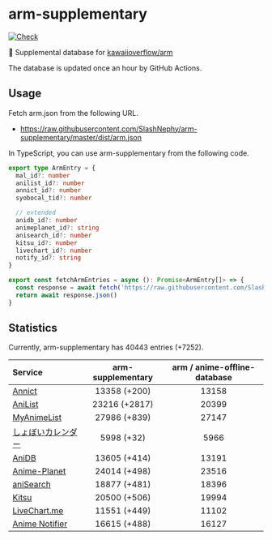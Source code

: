 # arm-supplementary

[![Check](https://github.com/SlashNephy/arm-supplementary/actions/workflows/check-node.yml/badge.svg)](https://github.com/SlashNephy/arm-supplementary/actions/workflows/check-node.yml)

💊 Supplemental database for [kawaiioverflow/arm](https://github.com/kawaiioverflow/arm)

The database is updated once an hour by GitHub Actions.

## Usage

Fetch arm.json from the following URL.

- https://raw.githubusercontent.com/SlashNephy/arm-supplementary/master/dist/arm.json

In TypeScript, you can use arm-supplementary from the following code.

```TypeScript
export type ArmEntry = {
  mal_id?: number
  anilist_id?: number
  annict_id?: number
  syobocal_tid?: number

  // extended
  anidb_id?: number
  animeplanet_id?: string
  anisearch_id?: number
  kitsu_id?: number
  livechart_id?: number
  notify_id?: string
}

export const fetchArmEntries = async (): Promise<ArmEntry[]> => {
  const response = await fetch('https://raw.githubusercontent.com/SlashNephy/arm-supplementary/master/dist/arm.json')
  return await response.json()
}
```

## Statistics

Currently, arm-supplementary has 40443 entries (+7252).

| Service                                     | arm-supplementary | arm / anime-offline-database |
| :------------------------------------------ | :---------------: | :--------------------------: |
| [Annict](https://annict.com)                |   13358 (+200)    |            13158             |
| [AniList](https://anilist.co)               |   23216 (+2817)   |            20399             |
| [MyAnimeList](https://myanimelist.net)      |   27986 (+839)    |            27147             |
| [しょぼいカレンダー](https://cal.syoboi.jp) |    5998 (+32)     |             5966             |
| [AniDB](https://anidb.net)                  |   13605 (+414)    |            13191             |
| [Anime-Planet](https://anime-planet.com)    |   24014 (+498)    |            23516             |
| [aniSearch](https://anisearch.com)          |   18877 (+481)    |            18396             |
| [Kitsu](https://kitsu.io)                   |   20500 (+506)    |            19994             |
| [LiveChart.me](https://livechart.me)        |   11551 (+449)    |            11102             |
| [Anime Notifier](https://notify.moe)        |   16615 (+488)    |            16127             |
